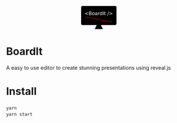 <p align="center">
  <img src="public/logo.png" alt="Logo" width="20%" height="auto">
</p>

# BoardIt
A easy to use editor to create stunning presentations using reveal.js

# Install
`yarn` \
`yarn start`